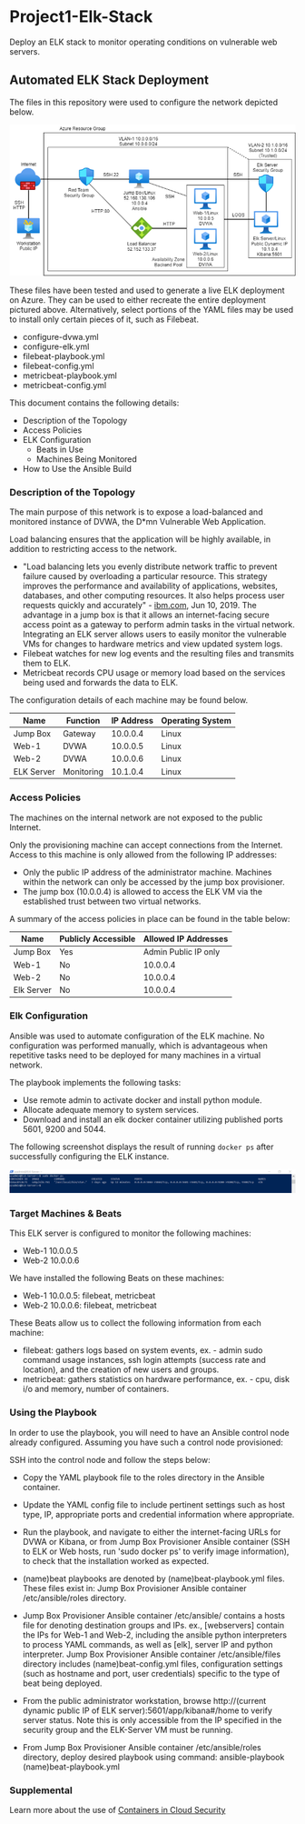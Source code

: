 # Project1-Elk-Stack
Deploy an ELK stack to monitor operating conditions on vulnerable web servers.

## Automated ELK Stack Deployment

The files in this repository were used to configure the network depicted below.

![Resource Group Diagram](Images/diagram_cloud2.png)

These files have been tested and used to generate a live ELK deployment on Azure. They can be used to either recreate the entire deployment pictured above. Alternatively, select portions of the YAML files may be used to install only certain pieces of it, such as Filebeat.

  - configure-dvwa.yml
  - configure-elk.yml
  - filebeat-playbook.yml
  - filebeat-config.yml
  - metricbeat-playbook.yml
  - metricbeat-config.yml

This document contains the following details:
- Description of the Topology
- Access Policies
- ELK Configuration
  - Beats in Use
  - Machines Being Monitored
- How to Use the Ansible Build

### Description of the Topology

The main purpose of this network is to expose a load-balanced and monitored instance of DVWA, the D*mn Vulnerable Web Application.

Load balancing ensures that the application will be highly available, in addition to restricting access to the network.
- "Load balancing lets you evenly distribute network traffic to prevent failure caused by overloading a particular resource. This strategy improves the performance and availability of applications, websites, databases, and other computing resources. It also helps process user requests quickly and accurately" - [ibm.com](https://www.ibm.com/cloud/learn/load-balancing), Jun 10, 2019. The advantage in a jump box is that it allows an internet-facing secure access point as a gateway to perform admin tasks in the virtual network.
   Integrating an ELK server allows users to easily monitor the vulnerable VMs for changes to hardware metrics and view updated system logs.
- Filebeat watches for new log events and the resulting files and transmits them to ELK.
- Metricbeat records CPU usage or memory load based on the services being used and forwards the data to ELK.

The configuration details of each machine may be found below.

| Name       | Function   | IP Address | Operating System |
|------------|------------|------------|------------------|
| Jump Box   | Gateway    | 10.0.0.4   | Linux            |
| Web-1      | DVWA       | 10.0.0.5   | Linux            |
| Web-2      | DVWA       | 10.0.0.6   | Linux            |
| ELK Server | Monitoring | 10.1.0.4   | Linux            |

### Access Policies

The machines on the internal network are not exposed to the public Internet. 

Only the provisioning machine can accept connections from the Internet. Access to this machine is only allowed from the following IP addresses:
- Only the public IP address of the administrator machine.
Machines within the network can only be accessed by the jump box provisioner.
- The jump box (10.0.0.4) is allowed to access the ELK VM via the established trust between two virtual networks. 

A summary of the access policies in place can be found in the table below:

| Name       | Publicly Accessible | Allowed IP Addresses |
|------------|---------------------|----------------------|
| Jump Box   | Yes                 | Admin Public IP only |
| Web-1      | No                  | 10.0.0.4             |
| Web-2      | No                  | 10.0.0.4             |
| Elk Server | No                  | 10.0.0.4             |

### Elk Configuration

Ansible was used to automate configuration of the ELK machine. No configuration was performed manually, which is advantageous when repetitive tasks need to be deployed for many machines in a virtual network.

The playbook implements the following tasks:
- Use remote admin to activate docker and install python module.
- Allocate adequate memory to system services.
- Download and install an elk docker container utilizing published ports 5601, 9200 and 5044.

The following screenshot displays the result of running `docker ps` after successfully configuring the ELK instance.

![Docker Output](Images/docker_ps_output.PNG)

### Target Machines & Beats
This ELK server is configured to monitor the following machines:
- Web-1 10.0.0.5
- Web-2 10.0.0.6

We have installed the following Beats on these machines:
- Web-1 10.0.0.5: filebeat, metricbeat
- Web-2 10.0.0.6: filebeat, metricbeat

These Beats allow us to collect the following information from each machine:
- filebeat: gathers logs based on system events, ex. - admin sudo command usage instances, ssh login attempts (success rate and location), and the creation of new users and groups.
- metricbeat: gathers statistics on hardware performance, ex. - cpu, disk i/o and memory, number of containers.

### Using the Playbook
In order to use the playbook, you will need to have an Ansible control node already configured. Assuming you have such a control node provisioned: 

SSH into the control node and follow the steps below:
- Copy the YAML playbook file to the roles directory in the Ansible container.
- Update the YAML config file to include pertinent settings such as host type, IP, appropriate ports and credential information where appropriate.
- Run the playbook, and navigate to either the internet-facing URLs for DVWA or Kibana, or from Jump Box Provisioner Ansible container (SSH to ELK or Web hosts, run 'sudo docker ps' to verify image information), to check that the installation worked as expected.

- (name)beat playbooks are denoted by (name)beat-playbook.yml files. These files exist in: Jump Box Provisioner Ansible container /etc/ansible/roles directory.
- Jump Box Provisioner Ansible container /etc/ansible/ contains a hosts file for denoting destination groups and IPs. ex., [webservers] contain the IPs for Web-1 and Web-2, including the ansible python interpreters to process YAML commands, as well as [elk], server IP and python interpreter. Jump Box Provisioner Ansible container /etc/ansible/files directory includes (name)beat-config.yml files, configuration settings (such as hostname and port, user credentials) specific to the type of beat being deployed. 
- From the public administrator workstation, browse http://(current dynamic public IP of ELK server):5601/app/kibana#/home to verify server status. Note this is only accessible from the IP specified in the security group and the ELK-Server VM must be running.

- From Jump Box Provisioner Ansible container /etc/ansible/roles directory, deploy desired playbook using command:
   ansible-playbook (name)beat-playbook.yml

### Supplemental 

Learn more about the use of [Containers in Cloud Security](https://github.com/isejy07/Project1-Elk-Stack/blob/main/Interview/cloud_security_containers.docx)

